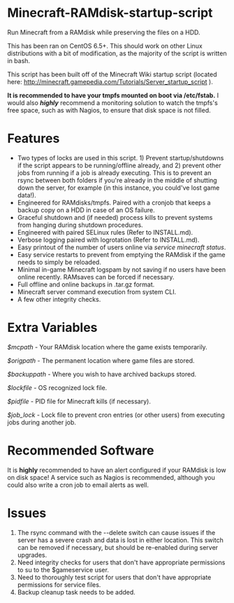 # Minecraft-RAMdisk-startup-script
Run Minecraft from a RAMdisk while preserving the files on a HDD.

This has been ran on CentOS 6.5+. This should work on other Linux distributions with a
bit of modification, as the majority of the script is written in bash.

This script has been built off of the Minecraft Wiki startup script
(located here: http://minecraft.gamepedia.com/Tutorials/Server_startup_script ).

**It is recommended to have your tmpfs mounted on boot via /etc/fstab.** I would also
***highly*** recommend a monitoring solution to watch the tmpfs's free space, such as with Nagios,
to ensure that disk space is not filled.

# Features
* Two types of locks are used in this script. 1) Prevent startup/shutdowns if the script appears to
  be running/offline already, and 2) prevent other jobs from running if a job is already executing. This is
  to prevent an rsync between both folders if you're already in the middle of shutting down the server,
  for example (in this instance, you could've lost game data!).
* Engineered for RAMdisks/tmpfs. Paired with a cronjob that keeps a backup copy on a HDD in case of an
  OS failure.
* Graceful shutdown and (if needed) process kills to prevent systems from hanging during shutdown procedures.
* Engineered with paired SELinux rules (Refer to INSTALL.md).
* Verbose logging paired with logrotation (Refer to INSTALL.md).
* Easy printout of the number of users online via *service minecraft status*.
* Easy service restarts to prevent from emptying the RAMdisk if the game needs to simply be reloaded.
* Minimal in-game Minecraft logspam by not saving if no users have been online recently. RAMsaves can be
  forced if necessary.
* Full offline and online backups in .tar.gz format.
* Minecraft server command execution from system CLI.
* A few other integrity checks.

# Extra Variables

*$mcpath* - Your RAMdisk location where the game exists temporarily.

*$origpath* - The permanent location where game files are stored.

*$backuppath* - Where you wish to have archived backups stored.

*$lockfile* - OS recognized lock file.

*$pidfile* - PID file for Minecraft kills (if necessary).

*$job_lock* - Lock file to prevent cron entries (or other users) from executing jobs during another job.

# Recommended Software
It is **highly** recommended to have an alert configured if your RAMdisk is low on disk space! A service such as
Nagios is recommended, although you could also write a cron job to email alerts as well.

# Issues
1. The rsync command with the --delete switch can cause issues if the server has a severe crash and data is lost
   in either location. This switch can be removed if necessary, but should be re-enabled during server upgrades.
2. Need integrity checks for users that don't have appropriate permissions to su to the $gameservice user.
3. Need to thoroughly test script for users that don't have appropriate permissions for service files.
4. Backup cleanup task needs to be added.
